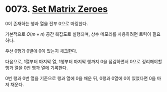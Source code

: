 # 0073. [Set Matrix Zeroes](./0073.cpp)

0이 존재하는 행과 열을 전부 0으로 마킹한다.

기본적으로 $O(m + n)$ 공간 복잡도로 실행되며, 상수 메모리를 사용하려면 트릭이 필요하다.

우선 0행과 0열에 0이 있는지 체크한다.

다음으로, 1열부터 마지막 열, 1행부터 마지막 행까지 0을 점검하면서 0으로 정리해야할 행과 열을 0번 행과 열에 기록한다.

0번 행과 0번 열을 기준으로 행과 열에 0을 채운 뒤, 0행과 0열에 0이 있었다면 0을 마저 채운다.
